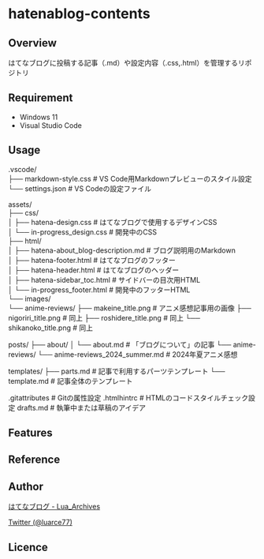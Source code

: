 # hatenablog-contents

## Overview
はてなブログに投稿する記事（.md）や設定内容（.css,.html）を管理するリポジトリ

## Requirement
- Windows 11
- Visual Studio Code

## Usage
.vscode/  
├── markdown-style.css  # VS Code用Markdownプレビューのスタイル設定  
└── settings.json   # VS Codeの設定ファイル  

assets/  
├── css/  
│   ├── hatena-design.css       # はてなブログで使用するデザインCSS  
│   └── in-progress_design.css  # 開発中のCSS  
├── html/  
│   ├── hatena-about_blog-description.md # ブログ説明用のMarkdown  
│   ├── hatena-footer.html               # はてなブログのフッター  
│   ├── hatena-header.html               # はてなブログのヘッダー  
│   ├── hatena-sidebar_toc.html          # サイドバーの目次用HTML  
│   └── in-progress_footer.html          # 開発中のフッターHTML  
└── images/  
    └── anime-reviews/
        ├── makeine_title.png      # アニメ感想記事用の画像
        ├── nigoriri_title.png     # 同上
        ├── roshidere_title.png    # 同上
        └── shikanoko_title.png    # 同上

posts/
├── about/
│   └── about.md                # 「ブログについて」の記事
└── anime-reviews/
    └── anime-reviews_2024_summer.md # 2024年夏アニメ感想

templates/
├── parts.md                   # 記事で利用するパーツテンプレート
└── template.md                # 記事全体のテンプレート

.gitattributes              # Gitの属性設定
.htmlhintrc                 # HTMLのコードスタイルチェック設定
drafts.md                   # 執筆中または草稿のアイデア

## Features

## Reference

## Author

[はてなブログ - Lua_Archives](https://luarce.hatenablog.com/archive)

[Twitter (@luarce77)](https://twitter.com/luarce77)

## Licence

